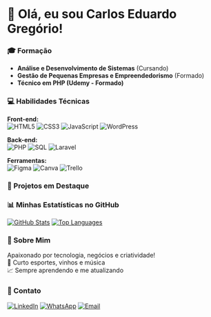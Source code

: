 # 👋 Olá, eu sou Carlos Eduardo Gregório!

### 🎓 Formação
- **Análise e Desenvolvimento de Sistemas** (Cursando)
- **Gestão de Pequenas Empresas e Empreendedorismo** (Formado)
- **Técnico em PHP (Udemy - Formado)**

### 💻 Habilidades Técnicas
**Front-end:**  
![HTML5](https://img.shields.io/badge/HTML5-E34F26?style=flat&logo=html5&logoColor=white)
![CSS3](https://img.shields.io/badge/CSS3-1572B6?style=flat&logo=css3&logoColor=white)
![JavaScript](https://img.shields.io/badge/JavaScript-F7DF1E?style=flat&logo=javascript&logoColor=black)
![WordPress](https://img.shields.io/badge/WordPress-21759B?style=flat&logo=wordpress&logoColor=white)

**Back-end:**  
![PHP](https://img.shields.io/badge/PHP-777BB4?style=flat&logo=php&logoColor=white)
![SQL](https://img.shields.io/badge/SQL-4479A1?style=flat&logo=mysql&logoColor=white)
![Laravel](https://img.shields.io/badge/Laravel-FF2D20?style=flat&logo=laravel&logoColor=white)

**Ferramentas:**  
![Figma](https://img.shields.io/badge/Figma-F24E1E?style=flat&logo=figma&logoColor=white)
![Canva](https://img.shields.io/badge/Canva-00C4CC?style=flat&logo=canva&logoColor=white)
![Trello](https://img.shields.io/badge/Trello-0052CC?style=flat&logo=trello&logoColor=white)

### 🚀 Projetos em Destaque


### 📊 Minhas Estatísticas no GitHub
[![GitHub Stats](https://github-readme-stats.vercel.app/api?username=caegregorio&show_icons=true&theme=dracula)](https://github.com/caegregorio)
[![Top Languages](https://github-readme-stats.vercel.app/api/top-langs/?username=caegregorio&layout=compact&theme=dracula)](https://github.com/caegregorio)

### 🌟 Sobre Mim
Apaixonado por tecnologia, negócios e criatividade!  
🏅 Curto esportes, vinhos e música  
📈 Sempre aprendendo e me atualizando

### 📱 Contato
[![LinkedIn](https://img.shields.io/badge/LinkedIn-0077B5?style=flat&logo=linkedin&logoColor=white)](https://linkedin.com/in/cae-gregorio/)
[![WhatsApp](https://img.shields.io/badge/WhatsApp-25D366?style=flat&logo=whatsapp&logoColor=white)](https://wa.me/011959840185)
[![Email](https://img.shields.io/badge/Email-D14836?style=flat&logo=gmail&logoColor=white)](mailto:caegregoriodev@gmail.com)
